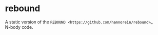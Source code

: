 rebound
=======

A static version of the `REBOUND <https://github.com/hannorein/rebound>`_ N-body code.